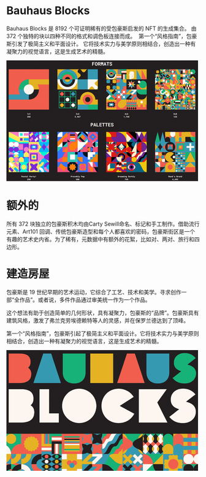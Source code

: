 # Bauhaus Blocks

<p>Bauhaus Blocks 是 8192 个可证明稀有的受包豪斯启发的 NFT 的生成集合。 由 372 个独特的块以四种不同的格式和调色板连接而成。 &nbsp;第一个“风格指南”，包豪斯引发了极简主义和平面设计。 它将技术实力与美学原则相结合，创造出一种有凝聚力的视觉语言，这是生成艺术的精髓。</p>

![insdg](insdg.png)

# 额外的

所有 372 块独立的包豪斯积木均由Carty Sewill命名、标记和手工制作。借助流行元素、Art101 回调、传统包豪斯造型和每个人都喜欢的密码，包豪斯街区是一个有趣的艺术史内省。为了稀有，元数据中有额外的花絮，比如对、两对、旅行和四边形。

# 建造房屋

包豪斯是 19 世纪早期的艺术运动，它综合了工艺、技术和美学。寻求创作一部“全作品”。或者说，多件作品通过审美统一作为一个作品。

这个想法有助于创造简单的几何形状，具有凝聚力，包豪斯的“品牌”。包豪斯具有建筑风格，激发了弗兰克劳埃德赖特等人的灵感，并在保罗兰德达到了顶峰。

第一个“风格指南”，包豪斯引起了极简主义和平面设计。它将技术实力与美学原则相结合，创造出一种有凝聚力的视觉语言，这是生成艺术的精髓。

![jnfdifn](jnfdifn.png)
